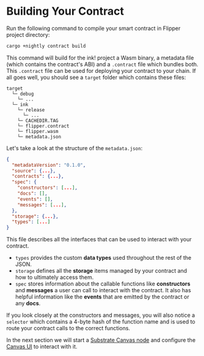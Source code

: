 Building Your Contract
===

Run the following command to compile your smart contract in Flipper project directory:

```bash
cargo +nightly contract build
```

This command will build for the ink! project a Wasm binary, a metadata file (which contains the
contract's ABI) and a `.contract` file which bundles both. This `.contract` file can be used for
deploying your contract to your chain. If all goes well, you should see a `target` folder which
contains these files:

```
target
  └─ debug
    └─ ...
  └─ ink
    └─ release
      └─ ...
    └─ CACHEDIR.TAG
    └─ flipper.contract
    └─ flipper.wasm
    └─ metadata.json
```

Let's take a look at the structure of the `metadata.json`:

``` JSON
{
  "metadataVersion": "0.1.0",
  "source": {...},
  "contracts": {...},
  "spec": {
    "constructors": [...],
    "docs": [],
    "events": [],
    "messages": [...],
  },
  "storage": {...},
  "types": [...]
}
```

This file describes all the interfaces that can be used to interact with your contract.

* `types` provides the custom **data types** used throughout the rest of the JSON.
* `storage` defines all the **storage** items managed by your contract and how to ultimately access
them.
* `spec` stores information about the callable functions like **constructors** and **messages** a
user can call to interact with the contract. It also has helpful information like the **events**
that are emitted by the contract or any **docs**.

If you look closely at the constructors and messages, you will also notice a `selector` which
contains a 4-byte hash of the function name and is used to route your contract calls to the correct
functions.

In the next section we will start a [Substrate Canvas node](https://github.com/paritytech/canvas-node)
and configure the [Canvas UI](https://github.com/paritytech/canvas-ui) to interact with it.
